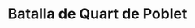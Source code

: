 ﻿---
title: "Batalla de Quart de Poblet"
permalink: periodes_500.html
layout: periode
dataInici: 1094-10-21
sidebar: periodes
pares:
  - id: 469
    title: "Reconquista"
    dataInici: "(722)"
    dataFi: "(1492)"

fills:
jocsPrincipals:
jocsEscenaris:
jocsEpoca:
  - title: "La Reconquista: Edad Media S.VIII – XV"
    bggId: 120423
    escenari: "Quart"

jocsEpocaEscenaris:
---
